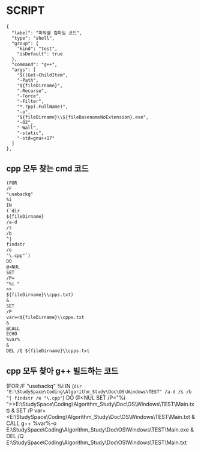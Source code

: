 # SCRIPT

    {
      "label": "파워쉘 컴파일 코드",
      "type": "shell",
      "group": {
        "kind": "test",
        "isDefault": true
      },
      "command": "g++",
      "args": [
        "$((Get-ChildItem",
        "-Path",
        "${fileDirname}",
        "-Recurse",
        "-Force",
        "-Filter",
        "*.?pp).FullName)",
        "-o",
        "${fileDirname}\\${fileBasenameNoExtension}.exe",
        "-O2",
        "-Wall",
        "-static",
        "-std=gnu++17"
      ]
    },

## cpp 모두 찾는 cmd 코드

```txt
(FOR
/F
"usebackq"
%i
IN
(`dir
${fileDirname}
/a-d
/s
/b
^|
findstr
/e
"\.cpp"`)
DO
@<NUL
SET
/P=
"%i "
>> 
${fileDirname}\\cpps.txt)
&
SET
/P
var=<${fileDirname}\\cpps.txt
& 
@CALL 
ECHO 
%var% 
& 
DEL /Q ${fileDirname}\\cpps.txt
```

## cpp 모두 찾아 g++ 빌드하는 코드

(FOR /F "usebackq" %i IN (`dir "E:\StudySpace\Coding\Algorithm_Study\Doc\OS\Windows\TEST" /a-d /s /b ^| findstr /e "\.cpp"`) DO @<NUL SET /P="%i ">>E:\StudySpace\Coding\Algorithm_Study\Doc\OS\Windows\TEST\Main.txt) & SET /P var=<E:\StudySpace\Coding\Algorithm_Study\Doc\OS\Windows\TEST\Main.txt & CALL g++ %var%-o E:\StudySpace\Coding\Algorithm_Study\Doc\OS\Windows\TEST\Main.exe & DEL /Q E:\StudySpace\Coding\Algorithm_Study\Doc\OS\Windows\TEST\Main.txt
